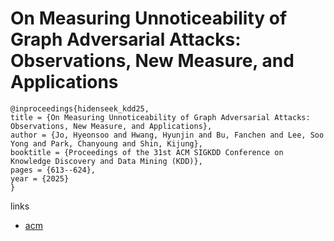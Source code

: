 # On Measuring Unnoticeability of Graph Adversarial Attacks: Observations, New Measure, and Applications

```
@inproceedings{hidenseek_kdd25,
title = {On Measuring Unnoticeability of Graph Adversarial Attacks: Observations, New Measure, and Applications},
author = {Jo, Hyeonsoo and Hwang, Hyunjin and Bu, Fanchen and Lee, Soo Yong and Park, Chanyoung and Shin, Kijung},
booktitle = {Proceedings of the 31st ACM SIGKDD Conference on Knowledge Discovery and Data Mining (KDD)},
pages = {613--624},
year = {2025}
}
```

links
- [acm](https://dl.acm.org/doi/10.1145/3690624.3709163)
